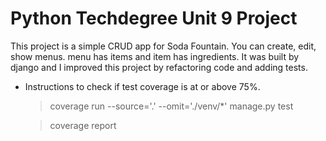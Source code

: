 # Python Techdegree Unit 9 Project

This project is a simple CRUD app for Soda Fountain.
You can create, edit, show menus. menu has items and item has ingredients.
It was built by django and I improved this project by refactoring code and adding tests.


- Instructions to check if test coverage is at or above 75%.

    > coverage run --source='.' --omit='./venv/*'  manage.py test
    
    > coverage report